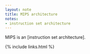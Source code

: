 ```yaml
---
layout: note
title: MIPS architecture
notes:
- instruction set architecture
---
```


MIPS is an [instruction set architecture].

{% include links.html %}
